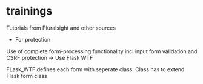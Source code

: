 # trainings

Tutorials from Pluralsight and other sources

- For protection

Use of complete form-processing functionality incl input form validation and CSRF protection -> Use Flask WTF

FLask_WTF defines each form with seperate class.
Class has to extend Flask form class